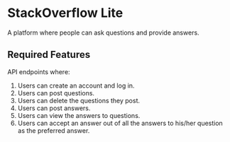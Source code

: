 # StackOverflow Lite

A platform where people can ask questions and provide answers.

## Required Features

API endpoints where:

1. Users can create an account and log in.
2. Users can post questions.
3. Users can delete the questions they post.
4. Users can post answers.
5. Users can view the answers to questions.
6. Users can accept an answer out of all the answers to his/her question as the preferred answer.